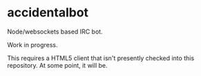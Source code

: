 accidentalbot
=============

Node/websockets based IRC bot.

Work in progress.

This requires a HTML5 client that isn't presently checked into this repository. At some point, it will be.
